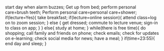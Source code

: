 start day when alarm buzzes;
Get up from bed;
perform personal care=brush teeth;
Perform personal care=personal care+shower;
if(lecture=Yes){
   take breakfast;
 if(lecture=online session){
   attend class=log on to zoom session;
   }
  else {
  get dressed;
  commute to lecture venue;
  sign-in to class on app;
   }
  }
else{
  study at home;
 }
while(there is free time){
  do shopping;
  call family and friends on phone;
  check emails;
  check for updates on e-learning;
  check social media for news;
  have a meal;
 }
if(time=23:55){
end day and sleep;
 }

